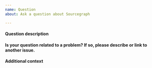 ```yaml
---
name: Question
about: Ask a question about Sourcegraph

---
```


#### Question description

<!-- Type your question here. -->

#### Is your question related to a problem? If so, please describe or link to another issue.

<!-- A description of what the related problem is. Ex. I'm always frustrated when [...] -->

#### Additional context

<!-- Add any other context or other information you'd like to include. -->
